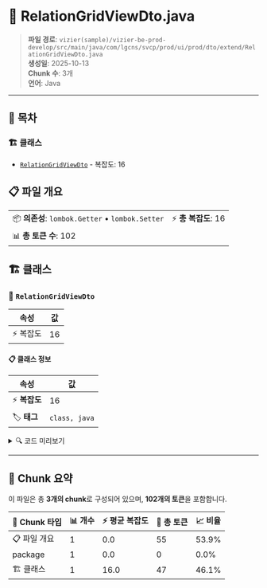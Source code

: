 # 📄 RelationGridViewDto.java

> **파일 경로**: `vizier(sample)/vizier-be-prod-develop/src/main/java/com/lgcns/svcp/prod/ui/prod/dto/extend/RelationGridViewDto.java`  
> **생성일**: 2025-10-13  
> **Chunk 수**: 3개  
> **언어**: Java
---

## 📑 목차

### 🏗️ 클래스
- [`RelationGridViewDto`](#class-relationgridviewdto) - 복잡도: 16

## 📋 파일 개요

| | |
|--|--|
| 📦 **의존성**: `lombok.Getter` • `lombok.Setter` | ⚡ **총 복잡도**: 16 |
| 📊 **총 토큰 수**: 102 |  |



## 🏗️ 클래스

### <a id="class-relationgridviewdto"></a>🎯 `RelationGridViewDto`

| 속성 | 값 |
|------|----|
| ⚡ 복잡도 | 16 |



#### 📋 클래스 정보

| 속성 | 값 |
|------|----|
| ⚡ **복잡도** | 16 || 📍 **라인 범위** | 8-8 |
| 🏷️ **태그** | `class, java` |

<details>
<summary>🔍 코드 미리보기</summary>

```java
public class RelationGridViewDto {
	
	private Integer no;
	private String leaderCode;
	private String leaderName;
	private String followerCode;
	private String followerName;
	private String relationCode;
	private String relationName;
	private String relationStartDate;
	private String relationEndDate;
	private String groupCode;
	private String groupName;
	private String groupStartDate;
	private String groupEndDate;
	private String largeItemCode;
}...
```

**Chunk 정보**
- 🆔 **ID**: `58e105053f37`
- 📍 **라인**: 8-8
- 📊 **토큰**: 47
- 🏷️ **태그**: `class, java`

</details>

---





## 🧩 Chunk 요약

이 파일은 총 **3개의 chunk**로 구성되어 있으며, **102개의 토큰**을 포함합니다.

| 🧩 Chunk 타입 | 📊 개수 | ⚡ 평균 복잡도 | 📝 총 토큰 | 📈 비율 |
|---------------|--------|-------------|----------|--------|
| 📋 파일 개요 | 1 | 0.0 | 55 | 53.9% |
| package | 1 | 0.0 | 0 | 0.0% |
| 🏗️ 클래스 | 1 | 16.0 | 47 | 46.1% |

